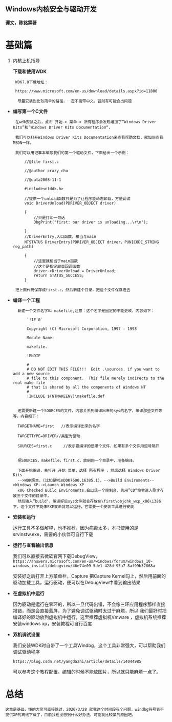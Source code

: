 ## Windows内核安全与驱动开发 ##
**谭文，陈铭霖著**
# 基础篇 #
1. 内核上机指导
	
	**下载和使用WDK**
	
		WDK7.0下载地址：		

		https://www.microsoft.com/en-us/download/details.aspx?id=11800
	
	     尽量安装到比较简单的路径，一定不能带中文，否则有可能会出问题
	



-  **编写第一个C文件**
		
		在wdk安装之后，点击 开始-> 菜单-> 所有程序会发现增加了“Windows Driver Kits”和”Windows Driver Kits Documentation“，

		我们可以打开Windows Driver Kits Documentation来查看帮助文档，就如同查看MSDN一样。

		我们可以用记事本编写我们的第一个驱动文件，下面给出一个示例：

			//@file first.c

			//@author crazy_chu

			//@data2008-11-1
		
			#include<ntddk.h>

			//提供一个unload函数只是为了让程序能动态卸载，方便调试
			void DriverUnload(PDRIVER_OBJECT driver)

		    {	
				//只是打印一句话
    			DbgPrint("first: our driver is unloading...\r\n");

		    }
			//DriverEntry,入口函数，相当与main
			NTSTATUS DriverEntry(PDRIVER_OBJECT driver，PUNICODE_STRING reg_path)

			{
				//这里就相当于main函数
				//这个是指定卸载回调函数
				driver->DriverUnload = DriverUnload;
				return STATUS_SUCCESS;
			}

		把上面代码保存成first.c，然后新建个目录，把这个文件保存进去


	
- **编译一个工程**
 	
		新建一个文件名字叫 makefile,注意：这个名字是固定的不能更改，内容如下：
   
			`!IF 0`

			Copyright (C) Microsoft Corporation, 1997 - 1998

			Module Name:

			makefile.

			!ENDIF

			#
			# DO NOT EDIT THIS FILE!!!  Edit .\sources. if you want to add a new source
			# file to this component.  This file merely indirects to the real make file
			# that is shared by all the components of Windows NT
			#
			!INCLUDE $(NTMAKEENV)\makefile.def


		还需要新建一个SOURCES的文件，内容关系到编译出来的sys的名字，编译那些文件等等，内容如下：

		TARGETNAME=first   //表示编译出来的名字
		
		TARGETTYPE=DRIVER//类型为驱动

		SOURCES=first.c		//表示要编译的是哪个文件，如果有多个文件用逗号隔开


		把SOURCES，makefile，first.c，放到同一个目录中，准备编译。

		下面开始编译，先打开 开始 菜单，选择 所有程序 ，然后选择 Windows Driver Kits
		-->WDK版本，(比如是WinDDK7600.16385.1)，-->Build Enviroments-->Windows XP-->Launch Windows XP
	 	x86 Checked Build Enviroments.会出现一个控制台，先用”CD“命令进入刚才存放三个文件的目录中，
		然后输入”build‘，编译好后sys文件就会存放在\first\objchk_wxp_x86\i386下，这个文件不能像EXE双击就可以运行，它需要一个安装工具进行安装


    

- **安装和运行**

	运行工具不多做解释，也不推荐，因为病毒太多，本书使用的是srvinstw.exe，需要的小伙伴可自行下载

	
- **运行与查看输出信息**

	我们可以直接去微软官网下载DebugView，`https://answers.microsoft.com/en-us/windows/forum/windows_10-windows_install/debugview/46e74e09-5de1-428d-95a7-8af99b32868a`

	安装好之后打开上方菜单栏，Capture 把Capture Kernel勾上，然后用前面的驱动加载工具，运行驱动，便可以在DebugView中看到输出结果

- **在虚拟机中运行**
	
	因为驱动是运行在零环的，所以一旦代码出错，不会像三环应用程序那样直接报错，而是会直接蓝屏，为了避免调试驱动时太过于麻烦，所以
	我们最好时把编译好的驱动放到虚拟机中运行，这里推荐虚拟机Vmware ，虚拟机系统推荐安装windows xp，安装教程可自行百度

- **双机调试设置**

	我们安装WDK时自带了一个工具Windbg，这个工具非常强大，可以帮助我们调试驱动程序
	
	`https://blog.csdn.net/yangdazhi/article/details/14044985`

	可以参考这个教程配置。编辑的时候不能放图片，所以就只能麻烦一点了。



# 总结 #

	这章是基础，懂的大佬可直接跳过，2020/3/28 就我这个时间段有个问题，windbg符号表不提供XP的离线下载了，目前我也没想到什么好办法，可能我比较菜的原因吧。
